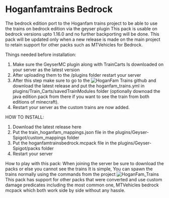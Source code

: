 # Hoganfamtrains Bedrock
The bedrock edition port to the Hoganfam trains project to be able to use the trains on bedrock edition via the geyser plugin
This pack is usable on bedrock versions upto 1.16.0 and no further backporting will be done. This pack will be updated only when a new release is made on the main project to retain support for other packs such as MTVehicles for Bedrock.

Things needed before installation:
1. Make sure the GeyserMC plugin along with TrainCarts Is downloaded on your server as the latest version
2. After uploading them to the /plugins folder restart your server
3. After this step make sure to go to the ![HoganFam Trains github](https://github.com/amalon/hoganfam-trains) and download the latest release and put the hoganfam_trains.yml in plugins/Train_Carts/savedTrainModules folder (optionally downoad the java edition pack from there if you want to see the train from both editions of minecraft).
4. Restart your server as the custom trains are now added.

HOW TO INSTALL:
1. Download the latest release here
2. Put the train_hoganfam_mappings.json file in the plugins/Geyser-Spigot/custom_mappings folder
3. Put the hoganfamtrainsbedrock.mcpack file in the plugins/Geyser-Spigot/packs folder
4. Restart your server

How to play with this pack:
When joining the server be sure to download the packs or else you cannot see the trains
It is simple, You can spawn the trains normally using the commands from the project ![HoganFam_Trains](https://github.com/amalon/hoganfam-trains)
This pack has support for other packs that were converted and use custom damage predicates including the most common one, MTVehicles bedrock mcpack which both work side by side without any hassle.

